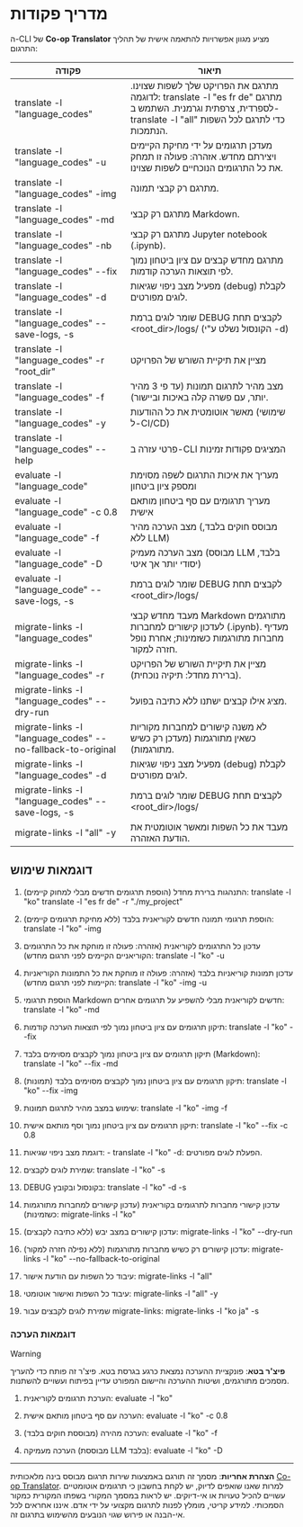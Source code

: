 <!--
CO_OP_TRANSLATOR_METADATA:
{
  "original_hash": "a6cddf5e9648ef0bba0de7eb07e74cf1",
  "translation_date": "2025-10-15T03:32:17+00:00",
  "source_file": "getting_started/command-reference.md",
  "language_code": "he"
}
-->
# מדריך פקודות

ה-CLI של **Co-op Translator** מציע מגוון אפשרויות להתאמה אישית של תהליך התרגום:

פקודה                                       | תיאור
---------------------------------------------|-------------------------------------------------------------------------------------------------------------------------------------------------------------------------------------------------------
translate -l "language_codes"                | מתרגם את הפרויקט שלך לשפות שצוינו. לדוגמה: translate -l "es fr de" מתרגם לספרדית, צרפתית וגרמנית. השתמש ב-translate -l "all" כדי לתרגם לכל השפות הנתמכות.
translate -l "language_codes" -u             | מעדכן תרגומים על ידי מחיקת הקיימים ויצירתם מחדש. אזהרה: פעולה זו תמחק את כל התרגומים הנוכחיים לשפות שצוינו.
translate -l "language_codes" -img           | מתרגם רק קבצי תמונה.
translate -l "language_codes" -md            | מתרגם רק קבצי Markdown.
translate -l "language_codes" -nb            | מתרגם רק קבצי Jupyter notebook (.ipynb).
translate -l "language_codes" --fix          | מתרגם מחדש קבצים עם ציון ביטחון נמוך לפי תוצאות הערכה קודמות.
translate -l "language_codes" -d             | מפעיל מצב ניפוי שגיאות (debug) לקבלת לוגים מפורטים.
translate -l "language_codes" --save-logs, -s| שומר לוגים ברמת DEBUG לקבצים תחת <root_dir>/logs/ (הקונסול נשלט ע"י -d)
translate -l "language_codes" -r "root_dir"  | מציין את תיקיית השורש של הפרויקט
translate -l "language_codes" -f             | מצב מהיר לתרגום תמונות (עד פי 3 מהיר יותר, עם פשרה קלה באיכות וביישור).
translate -l "language_codes" -y             | מאשר אוטומטית את כל ההודעות (שימושי ל-CI/CD)
translate -l "language_codes" --help         | פרטי עזרה ב-CLI המציגים פקודות זמינות
evaluate -l "language_code"                  | מעריך את איכות התרגום לשפה מסוימת ומספק ציון ביטחון
evaluate -l "language_code" -c 0.8           | מעריך תרגומים עם סף ביטחון מותאם אישית
evaluate -l "language_code" -f               | מצב הערכה מהיר (מבוסס חוקים בלבד, ללא LLM)
evaluate -l "language_code" -D               | מצב הערכה מעמיק (מבוסס LLM בלבד, יסודי יותר אך איטי)
evaluate -l "language_code" --save-logs, -s  | שומר לוגים ברמת DEBUG לקבצים תחת <root_dir>/logs/
migrate-links -l "language_codes"            | מעבד מחדש קבצי Markdown מתורגמים לעדכון קישורים למחברות (.ipynb). מעדיף מחברות מתורגמות כשזמינות; אחרת נופל חזרה למקור.
migrate-links -l "language_codes" -r         | מציין את תיקיית השורש של הפרויקט (ברירת מחדל: תיקיה נוכחית).
migrate-links -l "language_codes" --dry-run  | מציג אילו קבצים ישתנו ללא כתיבה בפועל.
migrate-links -l "language_codes" --no-fallback-to-original | לא משנה קישורים למחברות מקוריות כשאין מתורגמות (מעדכן רק כשיש מתורגמות).
migrate-links -l "language_codes" -d         | מפעיל מצב ניפוי שגיאות (debug) לקבלת לוגים מפורטים.
migrate-links -l "language_codes" --save-logs, -s | שומר לוגים ברמת DEBUG לקבצים תחת <root_dir>/logs/
migrate-links -l "all" -y                    | מעבד את כל השפות ומאשר אוטומטית את הודעת האזהרה.

## דוגמאות שימוש

  1. התנהגות ברירת מחדל (הוספת תרגומים חדשים מבלי למחוק קיימים):   translate -l "ko"    translate -l "es fr de" -r "./my_project"

  2. הוספת תרגומי תמונה חדשים לקוריאנית בלבד (ללא מחיקת תרגומים קיימים):    translate -l "ko" -img

  3. עדכון כל התרגומים לקוריאנית (אזהרה: פעולה זו מוחקת את כל התרגומים הקוריאניים הקיימים לפני תרגום מחדש):    translate -l "ko" -u

  4. עדכון תמונות קוריאניות בלבד (אזהרה: פעולה זו מוחקת את כל התמונות הקוריאניות הקיימות לפני תרגום מחדש):    translate -l "ko" -img -u

  5. הוספת תרגומי Markdown חדשים לקוריאנית מבלי להשפיע על תרגומים אחרים:    translate -l "ko" -md

  6. תיקון תרגומים עם ציון ביטחון נמוך לפי תוצאות הערכה קודמות: translate -l "ko" --fix

  7. תיקון תרגומים עם ציון ביטחון נמוך לקבצים מסוימים בלבד (Markdown): translate -l "ko" --fix -md

  8. תיקון תרגומים עם ציון ביטחון נמוך לקבצים מסוימים בלבד (תמונות): translate -l "ko" --fix -img

  9. שימוש במצב מהיר לתרגום תמונות:    translate -l "ko" -img -f

  10. תיקון תרגומים עם ציון ביטחון נמוך וסף מותאם אישית: translate -l "ko" --fix -c 0.8

  11. דוגמת מצב ניפוי שגיאות: - translate -l "ko" -d: הפעלת לוגים מפורטים.
  12. שמירת לוגים לקבצים: translate -l "ko" -s
  13. DEBUG בקונסול ובקובץ: translate -l "ko" -d -s

  14. עדכון קישורי מחברות לתרגומים בקוריאנית (עדכון קישורים למחברות מתורגמות כשזמינות):    migrate-links -l "ko"

  15. עדכון קישורים במצב יבש (ללא כתיבה לקבצים):    migrate-links -l "ko" --dry-run

  16. עדכון קישורים רק כשיש מחברות מתורגמות (ללא נפילה חזרה למקור):    migrate-links -l "ko" --no-fallback-to-original

  17. עיבוד כל השפות עם הודעת אישור:    migrate-links -l "all"

  18. עיבוד כל השפות ואישור אוטומטי:    migrate-links -l "all" -y
  19. שמירת לוגים לקבצים עבור migrate-links:    migrate-links -l "ko ja" -s

### דוגמאות הערכה

> [!WARNING]  
> **פיצ'ר בטא**: פונקציית ההערכה נמצאת כרגע בגרסת בטא. פיצ'ר זה פותח כדי להעריך מסמכים מתורגמים, ושיטות ההערכה והיישום המפורט עדיין בפיתוח ועשויים להשתנות.

  1. הערכת תרגומים לקוריאנית: evaluate -l "ko"

  2. הערכה עם סף ביטחון מותאם אישית: evaluate -l "ko" -c 0.8

  3. הערכה מהירה (מבוססת חוקים בלבד): evaluate -l "ko" -f

  4. הערכה מעמיקה (מבוססת LLM בלבד): evaluate -l "ko" -D

---

**הצהרת אחריות**:
מסמך זה תורגם באמצעות שירות תרגום מבוסס בינה מלאכותית [Co-op Translator](https://github.com/Azure/co-op-translator). למרות שאנו שואפים לדיוק, יש לקחת בחשבון כי תרגומים אוטומטיים עשויים להכיל טעויות או אי-דיוקים. יש לראות במסמך המקורי בשפתו המקורית כמקור הסמכותי. למידע קריטי, מומלץ לפנות לתרגום מקצועי על ידי אדם. איננו אחראים לכל אי-הבנה או פירוש שגוי הנובעים מהשימוש בתרגום זה.